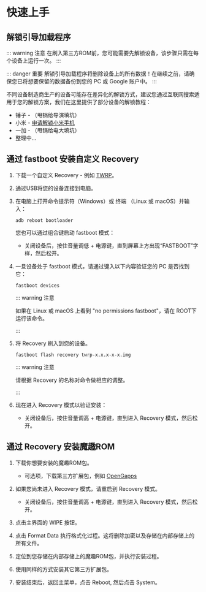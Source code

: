 # 快速上手

## 解锁引导加载程序

::: warning 注意
在刷入第三方ROM前，您可能需要先解锁设备，该步骤只需在每个设备上运行一次。
:::

::: danger 重要
解锁引导加载程序将删除设备上的所有数据！在继续之前，请确保您已将想要保留的数据备份到您的 PC 或 Google 账户中。
:::

不同设备制造商生产的设备可能存在差异化的解锁方式，建议您通过互联网搜索适用于您的解锁方案，我们在这里提供了部分设备的解锁教程：

* 锤子 - （甩锅给导演填坑）
* 小米 - [申请解锁小米手机](http://www.miui.com/unlock/index.html)
* 一加 - （甩锅给电大填坑）
* 整理中...

## 通过 fastboot 安装自定义 Recovery

1. 下载一个自定义 Recovery - 例如 [TWRP](https://twrp.me/)。

2. 通过USB将您的设备连接到电脑。

3. 在电脑上打开命令提示符（Windows）或 终端 （Linux 或 macOS）并输入：

   ``` adb reboot bootloader ```

   您也可以通过组合键启动 fastboot 模式：

   * 关闭设备后，按住音量调低 + 电源键，直到屏幕上方出现“FASTBOOT”字样，然后松开。

4. 一旦设备处于 fastboot 模式，请通过键入以下内容验证您的 PC 是否找到它：

   ```fastboot devices```

   ::: warning 注意

   如果在 Linux 或 macOS 上看到 "no permissions fastboot"，请在 ROOT下 运行该命令。

   :::

5. 将 Recovery 刷入到您的设备。

   ```fastboot flash recovery twrp-x.x.x-x-x.img```

   ::: warning 注意

   请根据 Recovery 的名称对命令做相应的调整。

   :::

6. 现在进入 Recovery 模式以验证安装：
   * 关闭设备后，按住音量调高 + 电源键，直到进入 Recovery 模式，然后松开。

## 通过 Recovery 安装魔趣ROM

1. 下载你想要安装的魔趣ROM包。
   * 可选项，下载第三方扩展包，例如 [OpenGapps](https://opengapps.org/)

2. 如果您尚未进入 Recovery 模式，请重启到 Recovery 模式。
   * 关闭设备后，按住音量调高 + 电源键，直到进入 Recovery 模式，然后松开。

3. 点击主界面的 WIPE 按钮。
4. 点击 Format Data 执行格式化过程。这将删除加密以及存储在内部存储上的所有文件。
5. 定位到您存储在内部存储上的魔趣ROM包，并执行安装过程。
6. 使用同样的方式安装其它第三方扩展包。
7. 安装结束后，返回主菜单，点击 Reboot, 然后点击 System。